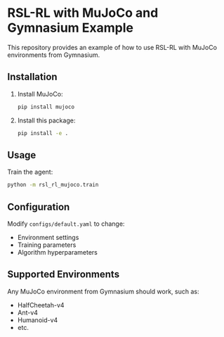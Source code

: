 # RSL-RL with MuJoCo and Gymnasium Example

This repository provides an example of how to use RSL-RL with MuJoCo environments from Gymnasium.

## Installation

1. Install MuJoCo:
   ```bash
   pip install mujoco
   ```

2. Install this package:
   ```bash
   pip install -e .
   ```

## Usage

Train the agent:
```bash
python -m rsl_rl_mujoco.train
```

## Configuration

Modify `configs/default.yaml` to change:
- Environment settings
- Training parameters
- Algorithm hyperparameters

## Supported Environments

Any MuJoCo environment from Gymnasium should work, such as:
- HalfCheetah-v4
- Ant-v4
- Humanoid-v4
- etc.
```